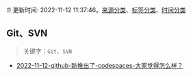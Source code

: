:alarm_clock: 更新时间: 2022-11-12 11:37:46。[来源分类](../README.md)、[标签分类](../TAGS.md)、[时间分类](../TIMELINE.md)

## Git、SVN


> 关键字：`Git`、`SVN`



- [2022-11-12-github-新推出了-codespaces-大家觉得怎么样？](https://www.v2ex.com/t/894706) 